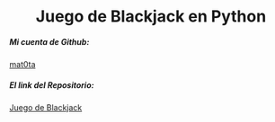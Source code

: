 <h1 align='center'>Juego de Blackjack en Python</h1>

<h5 align='left'>Mi cuenta de Github: </h5><a href="https://github.com/mat0ta/">mat0ta</a>

<h5 align='left'>El link del Repositorio: </h5><a href="https://github.com/mat0ta/blackjack/">Juego de Blackjack</a>

